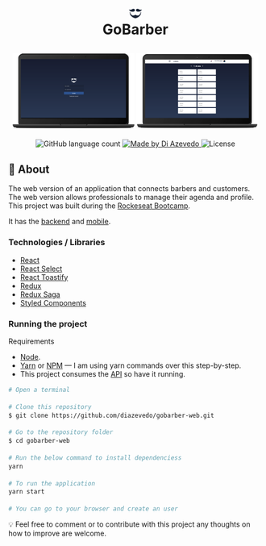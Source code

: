<h1 align="center">
  <img alt="Login page" src=".github/logo.svg" width="5%" align="center"/> </br>
    GoBarber
</h1>

<h2 align="center">
  <img alt="Web login page" src=".github/gobarber-web-login.png" width="48%" />
  <img alt="Mobile login page" src=".github/gobarber-web-dashboard.png" width="48%" />
</h2>

<p align="center">
  <img alt="GitHub language count" src="https://img.shields.io/github/languages/count/diazevedo/gobarber-web">

  <a href="https://www.linkedin.com/in/diazevedo">
    <img alt="Made by Di Azevedo" src="https://img.shields.io/badge/made%20by-DiAzevedo-%2325b0e6">
  </a>

  <img alt="License" src="https://img.shields.io/badge/license-MIT-%2304D361">
</p>

## :page_with_curl: About

The web version of an application that connects barbers and customers. The web version allows professionals to manage their agenda and profile. This project was built during the [Rockeseat Bootcamp](https://rocketseat.com.br/gostack).

It has the [backend](https://github.com/diazevedo/gobarber) and [mobile](https://github.com/diazevedo/gobarber-mobile).

### Technologies / Libraries

- [React](https://reactjs.org/)
- [React Select](https://react-select.com/)
- [React Toastify](https://github.com/fkhadra/react-toastify)
- [Redux](https://redux.js.org/introduction/getting-started)
- [Redux Saga](https://redux-saga.js.org/)
- [Styled Components](https://styled-components.com/)

### Running the project

Requirements

- [Node](https://nodejs.org/en/).
- [Yarn](https://yarnpkg.com/) or [NPM](https://www.npmjs.com/) — I am using yarn commands over this step-by-step.
- This project consumes the [API](https://www.github/diazevedo.com/gobarber) so have it running.

```bash
# Open a terminal

# Clone this repository
$ git clone https://github.com/diazevedo/gobarber-web.git

# Go to the repository folder
$ cd gobarber-web

# Run the below command to install dependenciess
yarn

# To run the application
yarn start

# You can go to your browser and create an user
```

:bulb: Feel free to comment or to contribute with this project any thoughts on how to improve are welcome.

